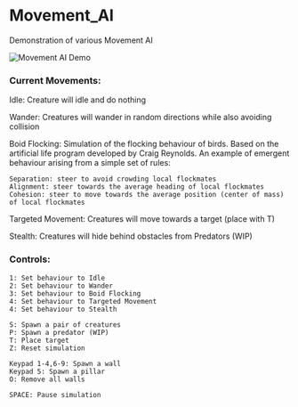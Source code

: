 # Movement_AI

Demonstration of various Movement AI

![Movement AI Demo](resources/demo.gif)

### Current Movements:

Idle: Creature will idle and do nothing

Wander: Creatures will wander in random directions while also avoiding collision

Boid Flocking: Simulation of the flocking behaviour of birds. 
Based on the artificial life program developed by Craig Reynolds. 
An example of emergent behaviour arising from a simple set of rules:
    
    Separation: steer to avoid crowding local flockmates
    Alignment: steer towards the average heading of local flockmates
    Cohesion: steer to move towards the average position (center of mass) of local flockmates
    
Targeted Movement: Creatures will move towards a target (place with T)
   
Stealth: Creatures will hide behind obstacles from Predators (WIP)
    
### Controls:

    1: Set behaviour to Idle    
    2: Set behaviour to Wander    
    3: Set behaviour to Boid Flocking
    4: Set behaviour to Targeted Movement
    4: Set behaviour to Stealth
    
    S: Spawn a pair of creatures
    P: Spawn a predator (WIP)
    T: Place target
    Z: Reset simulation
    
    Keypad 1-4,6-9: Spawn a wall
    Keypad 5: Spawn a pillar
    O: Remove all walls
    
    SPACE: Pause simulation
